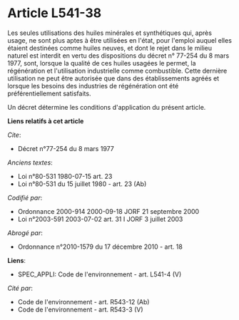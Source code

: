 # Article L541-38

Les seules utilisations des huiles minérales et synthétiques qui, après usage, ne sont plus aptes à être utilisées en l'état,
pour l'emploi auquel elles étaient destinées comme huiles neuves, et dont le rejet dans le milieu naturel est interdit en
vertu des dispositions du décret n° 77-254 du 8 mars 1977, sont, lorsque la qualité de ces huiles usagées le permet, la
régénération et l'utilisation industrielle comme combustible. Cette dernière utilisation ne peut être autorisée que dans des
établissements agréés et lorsque les besoins des industries de régénération ont été préférentiellement satisfaits.

Un décret détermine les conditions d'application du présent article.

**Liens relatifs à cet article**

_Cite_:

  - Décret n°77-254 du 8 mars 1977

_Anciens textes_:

  - Loi n°80-531 1980-07-15 art. 23
  - Loi n°80-531 du 15 juillet 1980 - art. 23 (Ab)

_Codifié par_:

  - Ordonnance 2000-914 2000-09-18 JORF 21 septembre 2000
  - Loi n°2003-591 2003-07-02 art. 31 I JORF 3 juillet 2003

_Abrogé par_:

  - Ordonnance n°2010-1579 du 17 décembre 2010 - art. 18

**Liens**:

  - SPEC_APPLI: Code de l'environnement - art. L541-4 (V)

_Cité par_:

  - Code de l'environnement - art. R543-12 (Ab)
  - Code de l'environnement - art. R543-3 (V)
